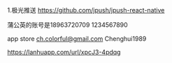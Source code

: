 1.极光推送
https://github.com/jpush/jpush-react-native

蒲公英的账号是18963720709  1234567890

app store
ch.colorful@gmail.com 
Chenghui1989

https://lanhuapp.com/url/xpcJ3-4pdqg